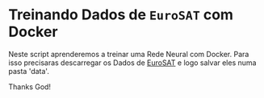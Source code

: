 # Treinando Dados de `EuroSAT` com Docker

Neste script aprenderemos a treinar uma Rede Neural com Docker. Para isso precisaras descarregar os Dados de [EuroSAT](https://www.kaggle.com/datasets/apollo2506/eurosat-dataset?select=EuroSAT) e logo salvar eles numa pasta 'data'.






Thanks God!
